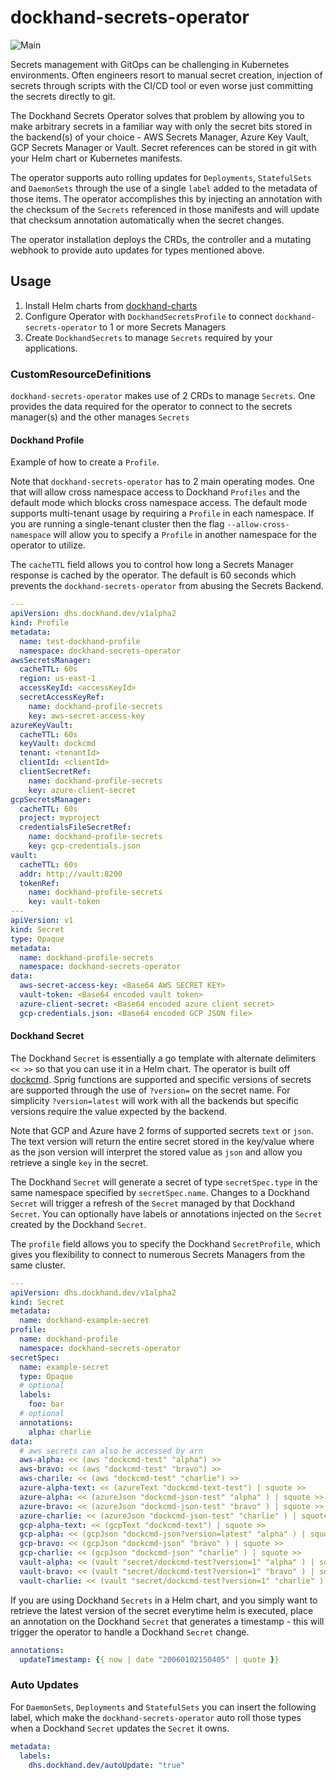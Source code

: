 # dockhand-secrets-operator
![Main](https://github.com/boxboat/dockhand-secrets-operator/actions/workflows/docker.yaml/badge.svg?branch=master)

Secrets management with GitOps can be challenging in Kubernetes environments. Often engineers resort to manual secret creation,  injection of secrets through scripts with the CI/CD tool or even worse just committing the secrets directly to git.

The Dockhand Secrets Operator solves that problem by allowing you to make arbitrary secrets in a familiar way with only the secret bits stored in the backend(s) of your choice - AWS Secrets Manager, Azure Key Vault, GCP Secrets Manager or Vault. Secret references can be stored in git with your Helm chart or Kubernetes manifests. 

The operator supports auto rolling updates for `Deployments`, `StatefulSets` and `DaemonSets` through the use of a single `label` added to the metadata of those items. The operator accomplishes this by injecting an annotation with the checksum of the `Secrets` referenced in those manifests and will update that checksum annotation automatically when the secret changes.

The operator installation deploys the CRDs, the controller and a mutating webhook to provide auto updates for types mentioned above.

## Usage
1. Install Helm charts from [dockhand-charts](https://github.com/boxboat/dockhand-secrets-operator/charts)
2. Configure Operator with `DockhandSecretsProfile` to connect `dockhand-secrets-operator` to 1 or more Secrets Managers
3. Create `DockhandSecrets` to manage `Secrets` required by your applications.


### CustomResourceDefinitions
`dockhand-secrets-operator` makes use of 2 CRDs to manage `Secrets`. One provides the data required for the operator to connect to the secrets manager(s) and the other manages `Secrets`

#### Dockhand Profile

Example of how to create a `Profile`. 

Note that `dockhand-secrets-operator` has to 2 main operating modes. One that will allow cross namespace access to Dockhand `Profiles` and the default mode which blocks cross namespace access. The default mode supports  multi-tenant usage by requiring a `Profile` in each namespace. If you are running a single-tenant cluster then the flag `--allow-cross-namespace` will allow you to specify a `Profile` in another namespace for the operator to utilize.

The `cacheTTL` field allows you to control how long a Secrets Manager response is cached by the operator. The default is 60 seconds which prevents the `dockhand-secrets-operator` from abusing the Secrets Backend.

```yaml
---
apiVersion: dhs.dockhand.dev/v1alpha2
kind: Profile
metadata:
  name: test-dockhand-profile
  namespace: dockhand-secrets-operator
awsSecretsManager:
  cacheTTL: 60s
  region: us-east-1
  accessKeyId: <accessKeyId>
  secretAccessKeyRef:
    name: dockhand-profile-secrets
    key: aws-secret-access-key
azureKeyVault:
  cacheTTL: 60s
  keyVault: dockcmd
  tenant: <tenantId>
  clientId: <clientId>
  clientSecretRef:
    name: dockhand-profile-secrets
    key: azure-client-secret
gcpSecretsManager:
  cacheTTL: 60s
  project: myproject
  credentialsFileSecretRef:
    name: dockhand-profile-secrets
    key: gcp-credentials.json
vault:
  cacheTTL: 60s
  addr: http://vault:8200
  tokenRef:
    name: dockhand-profile-secrets
    key: vault-token
---
apiVersion: v1
kind: Secret
type: Opaque
metadata:
  name: dockhand-profile-secrets
  namespace: dockhand-secrets-operator
data:
  aws-secret-access-key: <Base64 AWS SECRET KEY>
  vault-token: <Base64 encoded vault token>
  azure-client-secret: <Base64 encoded azure client secret>
  gcp-credentials.json: <Base64 encoded GCP JSON file>
```

#### Dockhand Secret
The Dockhand `Secret` is essentially a go template with alternate delimiters `<< >>` so that you can use it in a Helm chart. The operator is built off [dockcmd](https://github.com/boxboat/dockcmd). Sprig functions are supported and specific versions of secrets are supported through the use of `?version=` on the secret name. For simplicity `?version=latest` will work with all the backends but specific versions require the value expected by the backend.

Note that GCP and Azure have 2 forms of supported secrets `text` or `json`. The text version will return the entire secret stored in the key/value where as the json version will interpret the stored value as `json` and allow you retrieve a single `key` in the secret.

The Dockhand `Secret` will generate a secret of type `secretSpec.type` in the same namespace specified by `secretSpec.name`. Changes to a Dockhand `Secret` will trigger a refresh of the `Secret` managed by that Dockhand `Secret`. You can optionally have labels or annotations injected on the `Secret` created by the Dockhand `Secret`.

The `profile` field allows you to specify the Dockhand `SecretProfile`, which gives you flexibility to connect to numerous Secrets Managers from the same cluster.

```yaml
---
apiVersion: dhs.dockhand.dev/v1alpha2
kind: Secret
metadata:
  name: dockhand-example-secret
profile: 
  name: dockhand-profile
  namespace: dockhand-secrets-operator
secretSpec:
  name: example-secret
  type: Opaque
  # optional
  labels:
    foo: bar
  # optional
  annotations:
    alpha: charlie
data:
  # aws secrets can also be accessed by arn
  aws-alpha: << (aws "dockcmd-test" "alpha") >>
  aws-bravo: << (aws "dockcmd-test" "bravo") >>
  aws-charile: << (aws "dockcmd-test" "charlie") >>
  azure-alpha-text: << (azureText "dockcmd-text-test") | squote >>
  azure-alpha: << (azureJson "dockcmd-json-test" "alpha" ) | squote >>
  azure-bravo: << (azureJson "dockcmd-json-test" "bravo" ) | squote >>
  azure-charlie: << (azureJson "dockcmd-json-test" "charlie" ) | squote >>
  gcp-alpha-text: << (gcpText "dockcmd-text") | squote >>
  gcp-alpha: << (gcpJson "dockcmd-json?version=latest" "alpha" ) | squote >>
  gcp-bravo: << (gcpJson "dockcmd-json" "bravo" ) | squote >>
  gcp-charlie: << (gcpJson "dockcmd-json" "charlie" ) | squote >>
  vault-alpha: << (vault "secret/dockcmd-test?version=1" "alpha" ) | squote >>
  vault-bravo: << (vault "secret/dockcmd-test?version=1" "bravo" ) | squote >>
  vault-charlie: << (vault "secret/dockcmd-test?version=1" "charlie" ) | squote >>
```

If you are using Dockhand `Secrets` in a Helm chart, and you simply want to retrieve the latest version of the secret everytime helm is executed, place an annotation on the Dockhand `Secret` that generates a timestamp - this will trigger the operator to handle a Dockhand `Secret` change.
```yaml
annotations:
  updateTimestamp: {{ now | date "20060102150405" | quote }}
```

### Auto Updates
For `DaemonSets`, `Deployments` and `StatefulSets` you can insert the following label, which make the `dockhand-secrets-operator` auto roll those types when a Dockhand `Secret` updates the `Secret` it owns.

```yaml
metadata:
  labels:
    dhs.dockhand.dev/autoUpdate: "true"
```